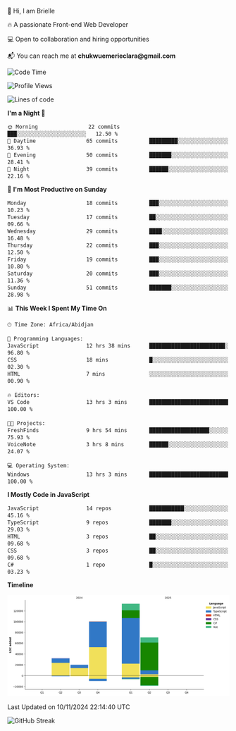 <div align="left">
  <p>👋 Hi, I am Brielle</p>
  <p>🔥 A passionate Front-end Web Developer</p>
  <p>💻 Open to collaboration and hiring opportunities</p>
  <p>📬 You can reach me at <strong>chukwuemerieclara@gmail.com</strong></p>
</div>


 
 <!--START_SECTION:waka-->
![Code Time](http://img.shields.io/badge/Code%20Time-315%20hrs%2050%20mins-blue)

![Profile Views](http://img.shields.io/badge/Profile%20Views-38-blue)

![Lines of code](https://img.shields.io/badge/From%20Hello%20World%20I%27ve%20Written-116.0%20thousand%20lines%20of%20code-blue)

**I'm a Night 🦉** 

```text
🌞 Morning                22 commits          ███░░░░░░░░░░░░░░░░░░░░░░   12.50 % 
🌆 Daytime                65 commits          █████████░░░░░░░░░░░░░░░░   36.93 % 
🌃 Evening                50 commits          ███████░░░░░░░░░░░░░░░░░░   28.41 % 
🌙 Night                  39 commits          ██████░░░░░░░░░░░░░░░░░░░   22.16 % 
```
📅 **I'm Most Productive on Sunday** 

```text
Monday                   18 commits          ███░░░░░░░░░░░░░░░░░░░░░░   10.23 % 
Tuesday                  17 commits          ██░░░░░░░░░░░░░░░░░░░░░░░   09.66 % 
Wednesday                29 commits          ████░░░░░░░░░░░░░░░░░░░░░   16.48 % 
Thursday                 22 commits          ███░░░░░░░░░░░░░░░░░░░░░░   12.50 % 
Friday                   19 commits          ███░░░░░░░░░░░░░░░░░░░░░░   10.80 % 
Saturday                 20 commits          ███░░░░░░░░░░░░░░░░░░░░░░   11.36 % 
Sunday                   51 commits          ███████░░░░░░░░░░░░░░░░░░   28.98 % 
```


📊 **This Week I Spent My Time On** 

```text
🕑︎ Time Zone: Africa/Abidjan

💬 Programming Languages: 
JavaScript               12 hrs 38 mins      ████████████████████████░   96.80 % 
CSS                      18 mins             █░░░░░░░░░░░░░░░░░░░░░░░░   02.30 % 
HTML                     7 mins              ░░░░░░░░░░░░░░░░░░░░░░░░░   00.90 % 

🔥 Editors: 
VS Code                  13 hrs 3 mins       █████████████████████████   100.00 % 

🐱‍💻 Projects: 
FreshFinds               9 hrs 54 mins       ███████████████████░░░░░░   75.93 % 
VoiceNote                3 hrs 8 mins        ██████░░░░░░░░░░░░░░░░░░░   24.07 % 

💻 Operating System: 
Windows                  13 hrs 3 mins       █████████████████████████   100.00 % 
```

**I Mostly Code in JavaScript** 

```text
JavaScript               14 repos            ███████████░░░░░░░░░░░░░░   45.16 % 
TypeScript               9 repos             ███████░░░░░░░░░░░░░░░░░░   29.03 % 
HTML                     3 repos             ██░░░░░░░░░░░░░░░░░░░░░░░   09.68 % 
CSS                      3 repos             ██░░░░░░░░░░░░░░░░░░░░░░░   09.68 % 
C#                       1 repo              █░░░░░░░░░░░░░░░░░░░░░░░░   03.23 % 
```



**Timeline**

![Lines of Code chart](https://raw.githubusercontent.com/Brielle28/Brielle28/main/assets/bar_graph.png)


 Last Updated on 10/11/2024 22:14:40 UTC
<!--END_SECTION:waka-->

![GitHub Streak](https://github-readme-streak-stats.herokuapp.com/?user=Brielle28)



